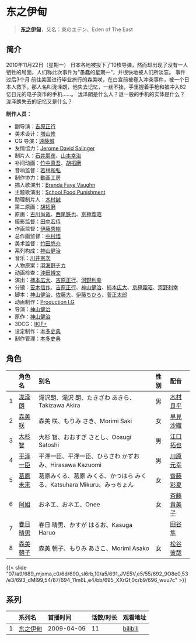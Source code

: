 # 东之伊甸


> <u>**[东之伊甸](https://bgm.tv/subject/1451)**</u>，又名：東のエデン、Eden of The East

## 简介

2010年11月22日（星期一）
日本各地被投下了10枚导弹，然而却出现了没有一人牺牲的局面，人们称此次事件为“愚蠢的星期一”，并很快地被人们所淡忘。
事件过后3个月
前往美国进行毕业旅行的森美咲，在白宫前被卷入冲突事件，被一个日本人救下。那人名叫泷泽朗，他失去记忆，一丝不挂，手里握着手枪和被冲入82亿日元的电子货币的手机……。
泷泽朗是什么人？谜一般的手机的实体是什么？泷泽朗失去的记忆又是什么？


**制作人员：**
- 副导演：[吉原正行](https://bgm.tv/person/9854)
- 美术设计：[増山修](https://bgm.tv/person/21629)
- CG 导演：[遠藤誠](https://bgm.tv/person/658)
- 友情協力：[Jerome David Salinger](https://bgm.tv/person/15815)
- 制片人：[石井朋彦](https://bgm.tv/person/28174)、[山本幸治](https://bgm.tv/person/24336)
- 补间动画：[竹中真吾](https://bgm.tv/person/13032)、[胡拓磨](https://bgm.tv/person/18169)
- 音响监督：[若林和弘](https://bgm.tv/person/564)
- 制作协力：[動画工房](https://bgm.tv/person/6305)
- 插入歌演出：[Brenda Faye Vaughn](https://bgm.tv/person/42363)
- 主题歌演出：[School Food Punishment](https://bgm.tv/person/7346)
- 助理制片人：[木村誠](https://bgm.tv/person/15662)
- 第二原画：[胡拓磨](https://bgm.tv/person/18169)
- 原画：[古川尚哉](https://bgm.tv/person/12503)、[西尾鉄也](https://bgm.tv/person/643)、[京極義昭](https://bgm.tv/person/14472)
- 摄影监督：[田中宏侍](https://bgm.tv/person/662)
- 作画监督：[伊藤秀樹](https://bgm.tv/person/12238)
- 总作画监督：[中村悟](https://bgm.tv/person/1386)
- 美术监督：[竹田悠介](https://bgm.tv/person/6157)
- 系列构成：[神山健治](https://bgm.tv/person/660)
- 音乐：[川井憲次](https://bgm.tv/person/67)
- 人物原案：[羽海野チカ](https://bgm.tv/person/2742)
- 动画检查：[沖田博文](https://bgm.tv/person/14844)
- 演出：[柿本広大](https://bgm.tv/person/17469)、[吉原正行](https://bgm.tv/person/9854)、[河野利幸](https://bgm.tv/person/20159)
- 分镜：[笹木信作](https://bgm.tv/person/14792)、[吉原正行](https://bgm.tv/person/9854)、[神山健治](https://bgm.tv/person/660)、[柿本広大](https://bgm.tv/person/17469)、[京極義昭](https://bgm.tv/person/14472)、[河野利幸](https://bgm.tv/person/20159)
- 脚本：[神山健治](https://bgm.tv/person/660)、[佐藤大](https://bgm.tv/person/921)、[伊藤ちひろ](https://bgm.tv/person/3481)、[菅正太郎](https://bgm.tv/person/3337)
- 动画制作：[Production I.G](https://bgm.tv/person/1286)
- 导演：[神山健治](https://bgm.tv/person/660)
- 原作：[神山健治](https://bgm.tv/person/660)
- 3DCG：[IKIF+](https://bgm.tv/person/45236)
- 设定制作：[本多史典](https://bgm.tv/person/45948)
- 制作管理：[本多史典](https://bgm.tv/person/45948)

## 角色

|     |   角色名   |   别名  | 性别 |  配音  |
|:--- |:------  |:----      |:---  |:--   |
| 1 | [泷泽朗](https://bgm.tv/character/689) | 滝沢朗、滝沢 朗、たきざわ あきら、Takizawa Akira | 男 | [木村良平](https://bgm.tv/person/4994) |
| 2 | [森美咲](https://bgm.tv/character/690) | 森美 咲、もりみ さき、Morimi Saki | 女 | [早見沙織](https://bgm.tv/person/4895) |
| 3 | [大杉智](https://bgm.tv/character/691) | 大杉 智、おおすぎ さとし、Oosugi Satoshi | 男 | [江口拓也](https://bgm.tv/person/5872) |
| 4 | [平泽一臣](https://bgm.tv/character/692) | 平澤一臣、平澤一臣、ひらさわ かずおみ、Hirasawa Kazuomi | 男 | [川原元幸](https://bgm.tv/person/5090) |
| 5 | [葛原未来](https://bgm.tv/character/693) | 葛原みくる、葛原 みくる、かつはら みくる、Katsuhara Mikuru、みっちょん | 女 | [齋藤彩夏](https://bgm.tv/person/3950) |
| 6 | [阿姐](https://bgm.tv/character/694) | おネエ、おネエ、Onee | 女 | [斉藤貴美子](https://bgm.tv/person/4517) |
| 7 | [春日晴男](https://bgm.tv/character/695) | 春日 晴男、かすが はるお、Kasuga Haruo |  | [田谷隼](https://bgm.tv/person/27085) |
| 8 | [森美朝子](https://bgm.tv/character/696) | 森美 朝子、もりみ あさこ、Morimi Asako | 女 | [松谷彼哉](https://bgm.tv/person/4804) |

{{< slide "07/a9/689_mjxma,c0/6d/690_sl6rb,10/a5/691_JVE5V,e5/55/692_9O8e0,53/e3/693_dMI99,54/87/694_11m6L,e4/bb/695_XXrGf,0c/b9/696_wuu7c" >}}

## 系列

|     |   系列名   |   首播时间  | 话数/时长  | 观看地址 |
|:---  |:------    |:----      |:---       |:---  |
| 1 |[东之伊甸](https://bgm.tv/subject/1451)| 2009-04-09 | 11 | [bilibili](https://www.bilibili.com/bangumi/play/ss2674)  |



